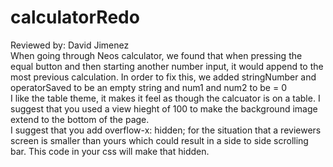 # calculatorRedo


















Reviewed by: David Jimenez <br>
When going through Neos calculator, we found that when pressing the equal button  and then starting another number input, it would append to the most previous calculation.  In order to fix this, we added stringNumber and operatorSaved to be an empty string and num1 and num2 to be = 0  <br>
I like the table theme, it makes it feel as though the calcuator is on a table.  I suggest that you used a view hieght of 100 to make the background image extend to the bottom of the page.<br>
I suggest that you add    overflow-x: hidden;  for the situation that a reviewers screen is smaller than yours which could result in a side to side scrolling bar.  This code in your css will make that hidden.
